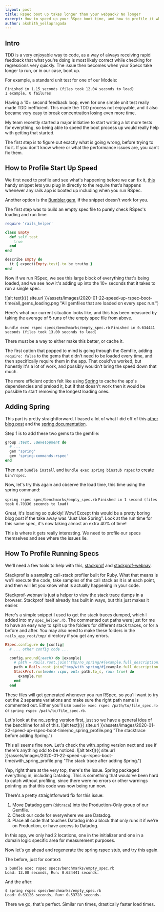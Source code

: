 ```yaml
---
layout: post
title: Rspec boot up takes longer than your webpack? No longer
excerpt: How to speed up your RSpec boot time, and how to profile it when something goes wrong to speed it up correctly.
author: akshith_yellapragada
---
```


## Intro

TDD is a very enjoyable way to code, as a way of always receiving rapid feedback that what you're doing is most likely correct while checking for regressions very quickly. The issue then becomes when your Specs take longer to run, or in our case, boot up. 

For example, a standard unit test for one of our Models:

```
Finished in 1.15 seconds (files took 12.04 seconds to load)
1 example, 0 failures
```

Having a 10+ second feedback loop, even for one simple unit test really made TDD inefficient.
This made the TDD process not enjoyable, and it also became very easy to break concentration losing even more time.

My team recently started a major initiative to start writing a lot more tests for everything, so being able to speed the boot process up would really help with getting that started.

The first step is to figure out exactly what is going wrong, before trying to fix it. 
If you don't know where or what the performance issues are, you can't fix them.

## How to Profile Start Up Speed

We first need to profile and see what's happening before we can fix it, [this](https://mildlyinternet.com/code/profiling-rails-boot-time.html) handy snippet lets you plug in directly to the require that's happens whenever any rails app is booted up including when you run RSpec.

Another option is the [Bumbler gem](https://github.com/nevir/Bumbler), if the snippet doesn't work for you.

The first step was to build an empty spec file to purely check RSpec's loading and run time.

```ruby
require 'rails_helper'

class Empty
  def self.test
    true
  end
end

describe Empty do
  it { expect(Empty.test).to be_truthy }
end
```

Now if we run RSpec, we see this large block of everything that's being loaded, and we see how it's adding up into the 10+ seconds that it takes to run a single spec.

![alt text]({{ site.url }}/assets/images/2020-01-22-speed-up-rspec-boot-time/all_gems_loading.png "All gemfiles that are loaded on every spec run.")

Here's what our current situation looks like, and this has been measured by taking the average of 5 runs of the empty spec file from above.

`bundle exec rspec specs/benchmarks/empty_spec.rb`
`Finished in 0.634441 seconds (files took 13.00 seconds to load)`

There must be a way to either make this better, or cache it.

The first option that popped to mind is going through the Gemfile, adding `require: false` to the gems that didn't need to be loaded every time, and then specifically require them in the app. That could've worked, but honestly it's a lot of work, and possibly wouldn't bring the speed down that much.

The more efficient option felt like using [Spring](https://github.com/rails/spring) to cache the app's dependencies and preload it, but if that doesn't work then it would be possible to start removing the longest loading ones.

## Adding Spring

This part is pretty straightforward. I based a lot of what I did off of this [other blog post](https://schwad.github.io/ruby/rails/testing/2017/08/14/50-times-faster-rspec-loading.html) and the [spring documentation](https://github.com/rails/spring).


Step 1 is to add these two gems to the gemfile:

```ruby
group :test, :development do
  # ...
  gem "spring"
  gem 'spring-commands-rspec'
end
```

Then run `bundle install` and `bundle exec spring binstub rspec` to create `bin/rspec`.

Now, let's try this again and observe the load time, this time using the spring command:

`spring rspec spec/benchmarks/empty_spec.rb`
`Finished in 1 second (files took 0.70336 seconds to load)`

Great, it's loading so quickly! Wow! Except this would be a pretty boring blog post if the take away was "Just Use Spring". 
Look at the run time for this same spec, it's now taking almost an extra 40% of time!

This is where it gets really interesting. We need to profile our specs themselves and see where the issues lie.

## How To Profile Running Specs

We'll need a few tools to help with this, [stackprof](https://github.com/tmm1/stackprof) and [stackprof-webnav](https://github.com/alisnic/stackprof-webnav).

Stackprof is a sampling call-stack profiler built for Ruby. What that means is we'll execute the code, take samples of the call stack as it is at each point, and then will let you know what is actually happening in your code.

Stackprof-webnav is just a helper to view the stack trace dumps in a browser. Stackprof itself already has built in ways, but this just makes it easier.

Here's a simple snippet I used to get the stack traces dumped, which I added into my `spec_helper.rb`.
The commented out paths were just for me to have an easy way to split up the folders for different stack traces, or for a before and after.
You may also need to make these folders in the `rails_app_root/tmp/` directory if you get any errors.

```ruby
RSpec.configure do |config|
  # ... other config code ...

  config.around(:each) do |example|
    # path = Rails.root.join("tmp/no_spring/#{example.full_description.parameterize}.dump")
    path = Rails.root.join("tmp/with_spring/#{example.full_description.parameterize}.dump")
    StackProf.run(mode: :cpu, out: path.to_s, raw: true) do
      example.run
    end
  end
```

These files will get generated whenever you run RSpec, so you'll want to try out the 2 separate variations and make sure the right path name is commented out. Either you'll use `bundle exec rspec /path/to/file_spec.rb` or `spring rspec /path/to/file_spec.rb`.

Let's look at the no_spring version first, just so we have a general idea of the benchline for all of this.
![alt text]({{ site.url }}/assets/images/2020-01-22-speed-up-rspec-boot-time/no_spring_profile.png "The stacktrace before adding Spring.")

This all seems fine now. Let's check the with_spring version next and see if there's anything odd to be noticed.
![alt text]({{ site.url }}/assets/images/2020-01-22-speed-up-rspec-boot-time/with_spring_profile.png "The stack trace after adding Spring.")

Yep, right there at the very top, there's the issue. Spring packaged everything in, including Datadog.
This is something that would've been hard to catch without profiling, since there were no errors or other warnings pointing us that this code was now being run now.

There's a pretty straightforward fix for this issue: 
1. Move Datadog gem (`ddtrace`) into the Production-Only group of our Gemfile.
2. Check our code for everywhere we use Datadog.
3. Place all code that touches Datadog into a block that only runs it if we're on Production, or have access to Datadog.

In this app, we only had 2 locations, one in the initializer and one in a domain logic specific area for measurement purposes.

Now let's go ahead and regenerate the spring rspec stub, and try this again.

The before, just for context:
```
$ bundle exec rspec specs/benchmarks/empty_spec.rb
Load: 13.00 seconds, Run: 0.634441 seconds.
```
And the after:
```
$ spring rspec spec/benchmarks/empty_spec.rb
Load: 0.63126 seconds, Run: 0.53728 seconds.
```
There we go, that's perfect. Similar run times, drastically faster load times.
